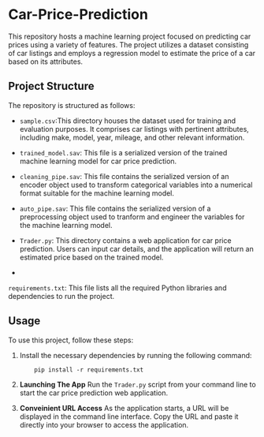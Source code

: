 # Car-Price-Prediction

This repository hosts a machine learning project focused on predicting car prices using a variety of features. The project utilizes a dataset consisting of car listings and employs a regression model to estimate the price of a car based on its attributes.

## Project Structure
The repository is structured as follows:

- `sample.csv`:This directory houses the dataset used for training and evaluation purposes. It comprises car listings with pertinent attributes, including make, model, year, mileage, and other relevant information.

- `trained_model.sav`: This file is a serialized version of the trained machine learning model for car price prediction.

- `cleaning_pipe.sav`: This file contains the serialized version of an encoder object used to transform categorical variables into a numerical format suitable for the machine learning model.

- `auto_pipe.sav`: This file contains the serialized version of a preprocessing object used to tranform and engineer the variables for the machine learning model.

- `Trader.py`: This directory contains a web application for car price prediction. Users can input car details, and the application will return an estimated price based on the trained model.

- 
`requirements.txt`: This file lists all the required Python libraries and dependencies to run the project.

## Usage
To use this project, follow these steps:

1. Install the necessary dependencies by running the following command:
    ```
        pip install -r requirements.txt 
    ```
2. **Launching The App**
    Run the `Trader.py` script from your command line to start the car price prediction web application.

3. **Conveinient URL Access**
    As the application starts, a URL will be displayed in the command line interface. Copy the URL and paste it directly into your browser to access the application.

  
